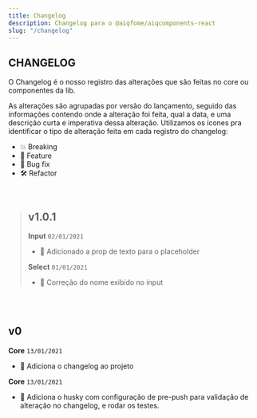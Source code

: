 ```yaml
---
title: Changelog
description: Changelog para o @aiqfome/aiqcomponents-react
slug: "/changelog"
---
```


## CHANGELOG

O Changelog é o nosso registro das alterações que são feitas no core ou componentes da lib.

As alterações são agrupadas por versão do lançamento, seguido das informações contendo onde a alteração foi feita, qual a data, e uma descrição curta e imperativa dessa alteração.
Utilizamos os ícones pra identificar o tipo de alteração feita em cada registro do changelog:

- 💥 Breaking
- 🚀 Feature
- 🐛 Bug fix
- 🛠 Refactor

<br/>

> ## v1.0.1
>
> **Input** `02/01/2021`
>
> - 🚀 Adicionado a prop de texto para o placeholder
>
> **Select** `01/01/2021`
>
> - 🐛 Correção do nome exibido no input

<br/><br/>

<!-- CHANGELOG:INSERTS -->

## v0

**Core** `13/01/2021`

- 🚀 Adiciona o changelog ao projeto

**Core** `13/01/2021`

- 🚀 Adiciona o husky com configuração de pre-push para validação de alteração no changelog, e rodar os testes.
